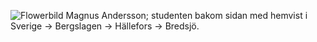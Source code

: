 ![Flowerbild](../htdocs/img/bylineflower30x78.jpg) Magnus Andersson; studenten bakom sidan med hemvist i Sverige -> Bergslagen -> Hällefors -> Bredsjö.
